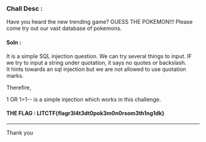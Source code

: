 ### Chall Desc : 
Have you heard the new trending game? GUESS THE POKEMON!!! Please come try out our vast database of pokemons.

#### Soln :

It is a simple SQL injection question. We can try several things to input.
IF we try to input a string under quotation, it says no quotes or backslash.   
It hints towards an sql injection but we are not allowed to use quotation marks.

Therefire,   

1 OR 1=1-- is a simple injection which works in this challenge.

#### THE FLAG : LITCTF{flagr3l4t3dt0pok3m0n0rsom3th1ng1dk}

---

Thank you
